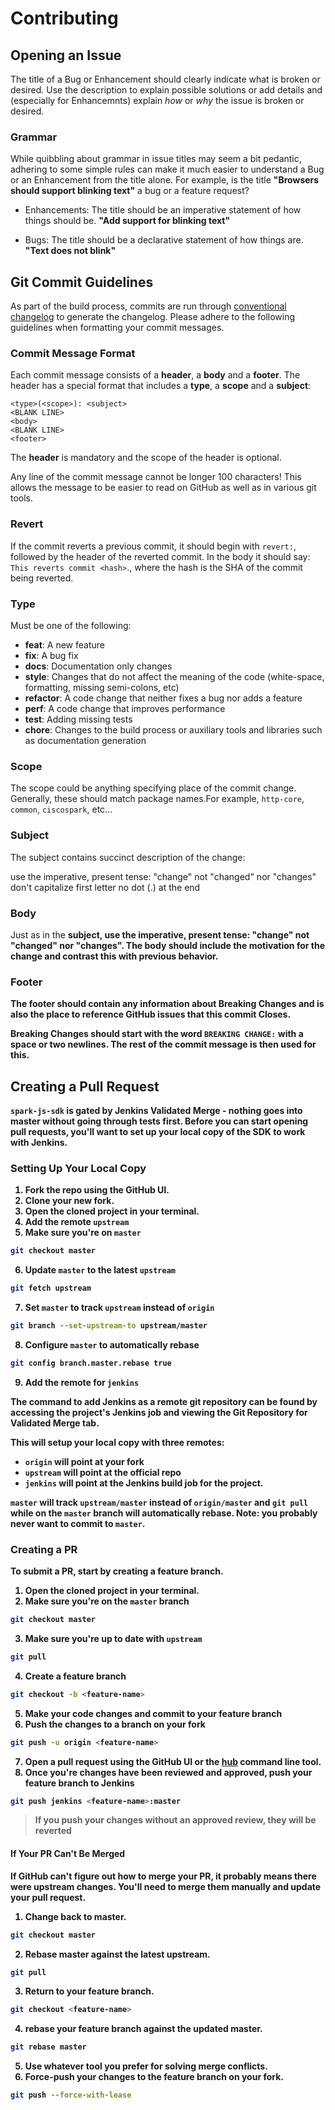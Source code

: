 # Contributing

## Opening an Issue
The title of a Bug or Enhancement should clearly indicate what is broken or desired. Use the description to explain possible solutions or add details and (especially for Enhancemnts) explain *how* or *why* the issue is broken or desired.

### Grammar
While quibbling about grammar in issue titles may seem a bit pedantic, adhering to some simple rules can make it much easier to understand a Bug or an Enhancement from the title alone. For example, is the title **"Browsers should support blinking text"** a bug or a feature request?

- Enhancements: The title should be an imperative statement of how things should be. **"Add support for blinking text"**

- Bugs: The title should be a declarative statement of how things are. **"Text does not blink"**

## Git Commit Guidelines

As part of the build process, commits are run through [conventional changelog](https://github.com/ajoslin/conventional-changelog) to generate the changelog. Please adhere to the following guidelines when formatting your commit messages.

### Commit Message Format

Each commit message consists of a <b>header</b>, a <b>body</b> and a <b>footer</b>. The header has a special format that includes a <b>type</b>, a <b>scope</b> and a <b>subject</b>:

```
<type>(<scope>): <subject>
<BLANK LINE>
<body>
<BLANK LINE>
<footer>
```

The <b>header</b> is mandatory and the scope of the header is optional.

Any line of the commit message cannot be longer 100 characters! This allows the message to be easier to read on GitHub as well as in various git tools.

### Revert

If the commit reverts a previous commit, it should begin with `revert:`, followed by the header of the reverted commit. In the body it should say: `This reverts commit <hash>`., where the hash is the SHA of the commit being reverted.

### Type

Must be one of the following:

- <b>feat</b>: A new feature
- <b>fix</b>: A bug fix
- <b>docs</b>: Documentation only changes
- <b>style</b>: Changes that do not affect the meaning of the code (white-space, formatting, missing semi-colons, etc)
- <b>refactor</b>: A code change that neither fixes a bug nor adds a feature
- <b>perf</b>: A code change that improves performance
- <b>test</b>: Adding missing tests
- <b>chore</b>: Changes to the build process or auxiliary tools and libraries such as documentation generation

### Scope

The scope could be anything specifying place of the commit change. Generally, these should match package names.For example, `http-core`, `common`, `ciscospark`, etc...

### Subject

The subject contains succinct description of the change:

use the imperative, present tense: "change" not "changed" nor "changes"
don't capitalize first letter
no dot (.) at the end

### Body

Just as in the <b>subject<b>, use the imperative, present tense: "change" not "changed" nor "changes". The body should include the motivation for the change and contrast this with previous behavior.

### Footer

The footer should contain any information about <b>Breaking Changes</b> and is also the place to reference GitHub issues that this commit <b>Closes</b>.

<b>Breaking Changes</b> should start with the word `BREAKING CHANGE:` with a space or two newlines. The rest of the commit message is then used for this.

## Creating a Pull Request

`spark-js-sdk` is gated by Jenkins Validated Merge - nothing goes into master without going through tests first. Before you can start opening pull requests, you'll want to set up your local copy of the SDK to work with Jenkins.

### Setting Up Your Local Copy

1. Fork the repo using the GitHub UI.
2. Clone your new fork.
3. Open the cloned project in your terminal.
4. Add the remote `upstream`
5. Make sure you're on `master`
  ```bash
  git checkout master
  ```
6. Update `master` to the latest `upstream`

  ```bash
  git fetch upstream
  ```
7. Set `master` to track `upstream` instead of `origin`

  ```bash
  git branch --set-upstream-to upstream/master
  ```
8. Configure `master` to automatically rebase

  ```bash
  git config branch.master.rebase true
  ```
9. Add the remote for `jenkins`

  The command to add Jenkins as a remote git repository can be found by accessing the project's Jenkins job and viewing the __Git Repository for Validated Merge__ tab.

This will setup your local copy with three remotes:
- `origin` will point at your fork
- `upstream` will point at the official repo
- `jenkins` will point at the Jenkins build job for the project.

`master` will track `upstream/master` instead of `origin/master` and `git pull` while on the `master` branch will automatically rebase. Note: you probably never want to commit to `master`.

### Creating a PR
To submit a PR, start by creating a feature branch.

1. Open the cloned project in your terminal.
2. Make sure you're on the `master` branch

  ```bash
  git checkout master
  ```
3. Make sure you're up to date with `upstream`

  ```bash
  git pull
  ```
4. Create a feature branch

  ```bash
  git checkout -b <feature-name>
  ```
5. Make your code changes and commit to your feature branch
6. Push the changes to a branch on your fork

  ```bash
  git push -u origin <feature-name>
  ```
7. Open a pull request using the GitHub UI or the [hub](https://github.com/github/hub) command line tool.
8. Once you're changes have been reviewed and approved, push your feature branch to Jenkins

  ```bash
  git push jenkins <feature-name>:master
 ```
> If you push your changes without an approved review, they will be reverted

#### If Your PR Can't Be Merged
If GitHub can't figure out how to merge your PR, it probably means there were upstream changes. You'll need to merge them manually and update your pull request.

1. Change back to master.

  ```bash
  git checkout master
  ```
2. Rebase master against the latest upstream.

  ```bash
  git pull
  ```
3. Return to your feature branch.

  ```bash
  git checkout <feature-name>
  ```
4. rebase your feature branch against the updated master.

  ```bash
  git rebase master
  ```
5. Use whatever tool you prefer for solving merge conflicts.
6. Force-push your changes to the feature branch on your fork.

  ```bash
  git push --force-with-lease
  ```
